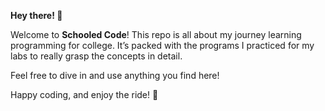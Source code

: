 **Hey there! 👋**

Welcome to **Schooled Code**! This repo is all about my journey learning programming for college. It’s packed with the programs I practiced for my labs to really grasp the concepts in detail.

Feel free to dive in and use anything you find here!

Happy coding, and enjoy the ride! 🚀
